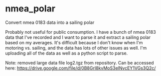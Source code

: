 nmea_polar
==========

Convert nmea 0183 data into a sailing polar


Probably not useful for public consumption. I have a bunch of nmea 0183 data that I've recorded and I want to parse it and extract a sailing polar based on my averages. It's difficult because I don't know when I'm motoring vs. sailing, and the data has lots of other issues as well. I'm uploading all of the data as well as a python script to parse.

Note: removed large data file log2.tgz from repository. Can be accessed here: https://drive.google.com/file/d/0B8GrI8kvMoS3elNvcEY1VGs3Q2c/
